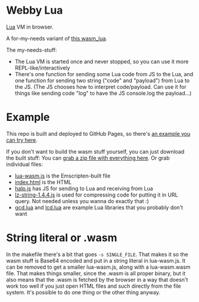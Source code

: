 # Webby Lua

[Lua](https://www.lua.org/) VM in browser.

A for-my-needs variant of [this wasm_lua](https://github.com/Dreagonmon/wasm_lua).

The my-needs-stuff:

* The Lua VM is started once and never stopped, so you can use it more REPL-like/interactively
* There's one function for sending some Lua code from JS to the Lua, and one function for sending two string ("code" and "payload") from Lua to the JS. (The JS chooses how to interpret code/payload. Can use it for things like sending code "log" to have the JS console.log the payload...)

# Example

This repo is built and deployed to GitHub Pages, so there's [an example you can try here](https://glorp.github.io/webby-lua).

If you don't want to build the wasm stuff yourself, you can just download the built stuff: You can [grab a zip file with everything here](https://glorp.github.io/webby-lua/webby-lua.zip). Or grab individual files:

* [lua-wasm.js](https://glorp.github.io/webby-lua/lua-wasm.js) is the Emscripten-built file
* [index.html](https://glorp.github.io/webby-lua/index.html) is the HTML
* [halp.js](https://glorp.github.io/webby-lua/halp.js) has JS for sending to Lua and receiving from Lua
* [lz-string-1.4.4.js](https://glorp.github.io/webby-lua/lz-string-1.4.4.js) is used for compressing code for putting it in URL query. Not needed unless you wanna do exactly that :)
* [gcd.lua](https://glorp.github.io/webby-lua/gcd.lua) and [lcd.lua](https://glorp.github.io/webby-lua/lcd.lua) are example Lua libraries that you probably don't want

# String literal or .wasm

In the makefile there's a bit that goes `-s SINGLE_FILE`. That makes it so the wasm stuff is Base64 encoded and put in a string literal in lua-wasm.js. It can be removed to get a smaller lua-wasm.js, along with a lua-wasm.wasm file. That makes things smaller, since the .wasm is all proper binary, but it also means that the .wasm is fetched by the browser in a way that doesn't work too well if you just open HTML files and such directly from the file system. It's possible to do one thing or the other thing anyway.

